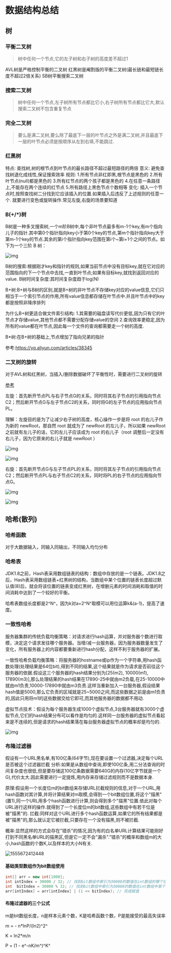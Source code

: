 # 数据结构总结

## 树

### 平衡二叉树

> 树中任何一个节点,它的左子树和右子树的高度差不超过1

AVL树是严格控制平衡的二叉树
红黑树是阉割版的平衡二叉树(最长链和最短链长度不超过2倍关系)
SB树平衡搜索二叉树



### 搜索二叉树

> 树中任何一个节点,左子树所有节点都比它小,右子树所有节点都比它大,默认搜索二叉树不包含重复节点



### 完全二叉树

> 要么是满二叉树,要么除了最底下一层的叶节点之外是满二叉树,并且最底下一层的叶节点必须是按顺序从左到右填,不能跳过.



### 红黑树

特点: 查找树,树的根节点到叶节点的最长路径不超过最短路径的两倍
意义: 避免查找树退化成线性,保证搜索效率
规则: 
	1.所有节点非红即黑,根节点是黑色的
	2.所有叶节点(null)都是黑色的
	3.所有红节点的两个孩子都是黑色的
	4.在任意一条路径上,不能存在两个连续的红节点
	5.所有路径上黑色节点个数相等
变化: 插入一个节点时,按照查找树二分找到它应该插入的位置.如果插入后违反了上述规则的任意一个.
	就要进行变色或旋转操作.常见左旋,右旋的场景要知道



### B(+/*)树

B树是一种多叉搜索树,一个m阶B树中,每个非叶节点最多有m-1个key,有m个指向儿子的指针.其中第0个指针指向key小于第0个key的节点,第m个指针指向key大于第m-1个key的节点.其余的第i个指针指向key范围在第i个~第i+1个之间的节点。如下为一个三阶 B 树：

![img](d:/resource/notePic/524341-20160414100804004-506796201.jpg)

B树的搜索:根据刚才key和指针的规则,如果当前节点中没有目标key,就在它对应的范围指向的下一个节点中去找,一直到叶节点;如果有目标key,就找到返回对应的value.
B树时间复杂度:其时间复杂度趋于log(N)

B+树:B+树与B树的区别,就是B+树的非叶节点不存储key对应的value信息,它们只相当于一个索引节点的作用,所有value信息都存储在叶节点中.并且叶节点中的key都是按照非降序排列

为什么B+树更适合做文件索引结构:
1.其需要的磁盘读写代价更低,因为只有它的叶节点才存储value,其他节点都不需要分配存储value的空间
2.查询效率更稳定,因为所有的value都在叶节点,因此每一个文件的查询都需要走一个树的高度.

B*树:在B+树的基础上,节点增加了指向兄弟的指针

参考:https://yq.aliyun.com/articles/38345



### 二叉树的旋转

对于AVL树和红黑树，当插入/删除数据破坏了平衡性时，需要进行二叉树的旋转

[参考](https://juejin.cn/post/6844904020549730318#heading-7)

左旋：首先断开节点PL与右子节点G的关系，同时将其右子节点的引用指向节点C2；然后断开节点G与左子节点C2的关系，同时将G的左子节点的应用指向节点PL。

理解：左旋目的是为了让减少右子树的高度，核心操作一步是将 root 的右儿子作为新的 newRoot，那自然 root 就成为了 newRoot 的左儿子，所以如果 newRoot 之前就有左儿子的话，它的左儿子应该成为 root 的右儿子（root 调整后一定没有右儿子，因为它原来的右儿子就是 newRoot ）

![img](d:/resource/notePic/16f03bbbf1af8b62tplv-t2oaga2asx-watermark.awebp)

![img](d:/resource/notePic/16f03bbc0657efe3tplv-t2oaga2asx-watermark.awebp)

右旋：首先断开节点G与左子节点PL的关系，同时将其左子节点的引用指向节点C2；然后断开节点PL与右子节点C2的关系，同时将PL的右子节点的应用指向节点G。

![img](d:/resource/notePic/16f03bcaad980624tplv-t2oaga2asx-watermark.awebp)

![img](d:/resource/notePic/16f03baf60bf8024tplv-t2oaga2asx-watermark.awebp)



## 哈希(散列)

### 哈希函数

对于大数据输入，同输入同输出，不同输入均匀分布

### 哈希表

JDK1.8之前，Hash表采用数组链表的结构：数组中存放的是一个链表。JDK1.8之后，Hash表采用数组链表+红黑树的结构，当数组中某个位置的链表长度超过默认值(8)后，就会将该位置的链表变成红黑树，在增删元素的时间消耗和取值的时间消耗中达到了一个较好的平衡。

哈希表数组长度都是2^N^，因为k对a=2^N^取模可以用位运算k&(a-1)，提高了速度。

### 一致性哈希

服务器集群的传统负载均衡策略：对请求进行hash运算，并对服务器个数进行取模，决定这个请求发往哪个服务器。当增/减一台服务器，因为服务器数量发生了变化，所有服务器上的内容都要重新进行hash分配，这样不利于服务器的扩展。

一致性哈希负载均衡策略：将服务器的hostname或ip作为一个字符串,用hash函数处理(处理结果是64位bit),得到不同的结果,这个结果就是作为请求是否前往这个服务器的依据.假设这三个服务器的hash结果分别为[25(m2), 10000(m1), 17890(m3)],那么处理结果的hash结果在17890-25中就由m2负载,在25-10000中就由m1负责,10000-17890中就由m3负责.这样当重新加入一台服务器,假设结果hash值是5000,那么它负责的区域就是25~5000之间,而这些数据之前是由m1负责的,因此只用将m1的这些数据交给它即可,而其他服务器的数据都不用动.

虚拟节点技术：假设为每个服务器生成1000个虚拟节点,3台服务器就有3000个虚拟节点,它们的hash结果分布可以看作是均匀的.这样同一台服务器的虚拟节点看起来是不连续的,但是请求的hash结果落在每台服务器虚拟节点的概率却是均匀的.

![img](d:/resource/notePic/4175425e4164485fbb2d95e6dd80f413tplv-k3u1fbpfcp-watermark.awebp)

### 布隆过滤器

假设有一个URL黑名单,有100亿条(64字节),现在要设置一个过滤器,决定每个URL是否被这个过滤器拦截
分析:如果是从数组中查询,即使100亿条,用二分法查询的时间复杂度也很低,但是要存储这100亿条数据需要640G的内存(10亿字节就是一个G),代价太大.因此需要进行一定提炼,用内存来存储过滤规则而不是数据本身.

原理:假设用一个长度位m的bit数组来存储URL拦截规则的信息,对于一个URL,用hash函数对其计算,并将计算结果对m取模,会得到一个bit数组位置,将这个"描黑"(置1),同一个URL用多个hash函数进行计算,则会得到多个"描黑"位置.依此对每个URL进行这样的操作.就得到了一个长度位m的bit数组,这些数组中有若干位是被"描黑"的.
拦截:同样对这个URL进行多个hash函数运算,如果它的所有结果都是被"描黑"的,那么就认定它被拦截,只要存在一个没有描黑,则不被拦截.

概率:显然这样的方式会存在"错杀"的情况,因为有的白名单URL计算结果可能刚好打到不同黑名单URL的描黑区,但是它一定不会"漏杀"."错杀"的概率和数组m的大小,hash函数的个数K,以及样本的大小N有关.

![1555672412448](d:/resource/notePic/1555672412448.png)

#### 基础类型数组作为bit数组使用

````java
int[] arr = new int[1000];
int intIndex = 30000 / 32; // 找到bit数组中索引为30000的数值在int数组的哪个位置
int  bitIndex = 30000 % 32; // 找到bit数组中索引为30000的数值在int数组中某个位置的哪一位
arr[intIndex] = arr[intIndex] | (1 << bitIndex); // 完成赋值
````

#### 布隆过滤器的三个公式

m是bit数组长度，n是样本元素个数，K是哈希函数个数，P是能接受的最高失误率

m = - n*lnP/(ln2)^2^  

K = ln2*m/n 

P = (1 - e^-nK/m^)^K^ 



